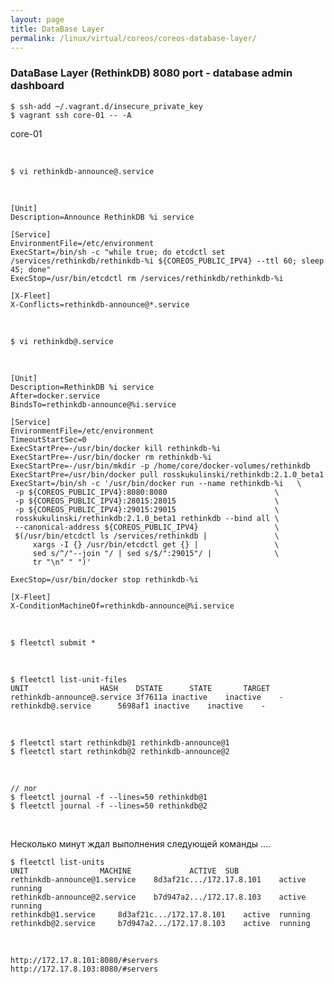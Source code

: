 ```yaml
---
layout: page
title: DataBase Layer
permalink: /linux/virtual/coreos/coreos-database-layer/
---
```



### DataBase Layer (RethinkDB) 8080 port - database admin dashboard


    $ ssh-add ~/.vagrant.d/insecure_private_key
    $ vagrant ssh core-01 -- -A


core-01

<br/>

    $ vi rethinkdb-announce@.service

<br/>

    [Unit]
    Description=Announce RethinkDB %i service

    [Service]
    EnvironmentFile=/etc/environment
    ExecStart=/bin/sh -c "while true; do etcdctl set /services/rethinkdb/rethinkdb-%i ${COREOS_PUBLIC_IPV4} --ttl 60; sleep 45; done"
    ExecStop=/usr/bin/etcdctl rm /services/rethinkdb/rethinkdb-%i

    [X-Fleet]
    X-Conflicts=rethinkdb-announce@*.service

<br/>

    $ vi rethinkdb@.service

<br/>

    [Unit]
    Description=RethinkDB %i service
    After=docker.service
    BindsTo=rethinkdb-announce@%i.service

    [Service]
    EnvironmentFile=/etc/environment
    TimeoutStartSec=0
    ExecStartPre=-/usr/bin/docker kill rethinkdb-%i
    ExecStartPre=-/usr/bin/docker rm rethinkdb-%i
    ExecStartPre=-/usr/bin/mkdir -p /home/core/docker-volumes/rethinkdb
    ExecStartPre=/usr/bin/docker pull rosskukulinski/rethinkdb:2.1.0_beta1
    ExecStart=/bin/sh -c '/usr/bin/docker run --name rethinkdb-%i   \
     -p ${COREOS_PUBLIC_IPV4}:8080:8080                        \
     -p ${COREOS_PUBLIC_IPV4}:28015:28015                      \
     -p ${COREOS_PUBLIC_IPV4}:29015:29015                      \
     rosskukulinski/rethinkdb:2.1.0_beta1 rethinkdb --bind all \
     --canonical-address ${COREOS_PUBLIC_IPV4}                 \
     $(/usr/bin/etcdctl ls /services/rethinkdb |               \
         xargs -I {} /usr/bin/etcdctl get {} |                 \
         sed s/^/"--join "/ | sed s/$/":29015"/ |              \
         tr "\n" " ")'

    ExecStop=/usr/bin/docker stop rethinkdb-%i

    [X-Fleet]
    X-ConditionMachineOf=rethinkdb-announce@%i.service


<br/>

    $ fleetctl submit *


<br/>

    $ fleetctl list-unit-files
    UNIT				HASH	DSTATE		STATE		TARGET
    rethinkdb-announce@.service	3f7611a	inactive	inactive	-
    rethinkdb@.service		5698af1	inactive	inactive	-


<br/>

    $ fleetctl start rethinkdb@1 rethinkdb-announce@1
    $ fleetctl start rethinkdb@2 rethinkdb-announce@2


<br/>

    // лог
    $ fleetctl journal -f --lines=50 rethinkdb@1
    $ fleetctl journal -f --lines=50 rethinkdb@2

<br/>

Несколько минут ждал выполнения следующей команды ....

    $ fleetctl list-units
    UNIT				MACHINE				ACTIVE	SUB
    rethinkdb-announce@1.service	8d3af21c.../172.17.8.101	active	running
    rethinkdb-announce@2.service	b7d947a2.../172.17.8.103	active	running
    rethinkdb@1.service		8d3af21c.../172.17.8.101	active	running
    rethinkdb@2.service		b7d947a2.../172.17.8.103	active	running

<br/>

    http://172.17.8.101:8080/#servers
    http://172.17.8.103:8080/#servers
